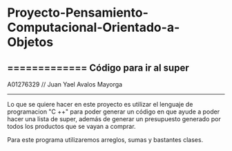# Proyecto-Pensamiento-Computacional-Orientado-a-Objetos
=============
Código para ir al super
-------------
A01276329 // Juan Yael Avalos Mayorga

----------------------

Lo que se quiere hacer en este proyecto es utilizar el lenguaje de programacion "C ++" para poder generar un código en que ayude a poder hacer una lista
de super, además de generar un presupuesto generado por todos los productos que se vayan a comprar.

Para este programa utilizaremos arreglos, sumas y bastantes clases.
